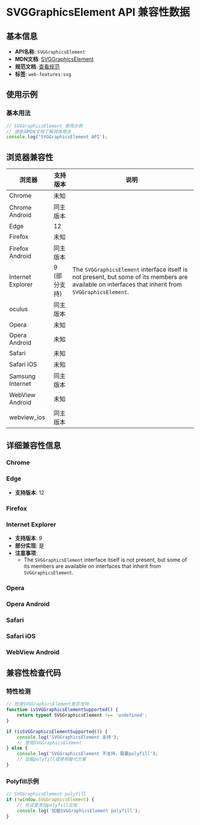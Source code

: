 # SVGGraphicsElement API 兼容性数据

## 基本信息

- **API名称**: `SVGGraphicsElement`
- **MDN文档**: [SVGGraphicsElement](https://developer.mozilla.org/docs/Web/API/SVGGraphicsElement)
- **规范文档**: [查看规范](https://svgwg.org/svg2-draft/types.html#InterfaceSVGGraphicsElement)
- **标签**: `web-features:svg`

## 使用示例

### 基本用法

```javascript
// SVGGraphicsElement 使用示例
// 请查阅MDN文档了解具体用法
console.log('SVGGraphicsElement API');
```

## 浏览器兼容性

| 浏览器 | 支持版本 | 说明 |
|--------|----------|------|
| Chrome | 未知 |  |
| Chrome Android | 同主版本 |  |
| Edge | 12 |  |
| Firefox | 未知 |  |
| Firefox Android | 同主版本 |  |
| Internet Explorer | 9 (部分支持) | The `SVGGraphicsElement` interface itself is not present, but some of its members are available on interfaces that inherit from `SVGGraphicsElement`. |
| oculus | 同主版本 |  |
| Opera | 未知 |  |
| Opera Android | 未知 |  |
| Safari | 未知 |  |
| Safari iOS | 未知 |  |
| Samsung Internet | 同主版本 |  |
| WebView Android | 未知 |  |
| webview_ios | 同主版本 |  |

## 详细兼容性信息

### Chrome


### Edge

- **支持版本**: 12

### Firefox


### Internet Explorer

- **支持版本**: 9
- **部分实现**: 是
- **注意事项**:
  - The `SVGGraphicsElement` interface itself is not present, but some of its members are available on interfaces that inherit from `SVGGraphicsElement`.

### Opera


### Opera Android


### Safari


### Safari iOS


### WebView Android


## 兼容性检查代码

### 特性检测

```javascript
// 检查SVGGraphicsElement是否支持
function isSVGGraphicsElementSupported() {
    return typeof SVGGraphicsElement !== 'undefined';
}

if (isSVGGraphicsElementSupported()) {
    console.log('SVGGraphicsElement 支持');
    // 使用SVGGraphicsElement
} else {
    console.log('SVGGraphicsElement 不支持，需要polyfill');
    // 加载polyfill或使用替代方案
}
```

### Polyfill示例

```javascript
// SVGGraphicsElement polyfill
if (!window.SVGGraphicsElement) {
    // 在这里添加polyfill实现
    console.log('加载SVGGraphicsElement polyfill');
}
```

